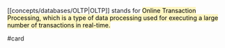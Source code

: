 [[concepts/databases/OLTP|OLTP]] stands for <mark style="background: #FFF3A3A6;">Online Transaction Processing, which is a type of data processing used for executing a large number of transactions in real-time. </mark>

#card 